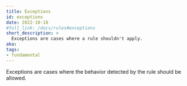 ```yaml
---
title: Exceptions
id: exceptions
date: 2022-10-18
#full_link: /docs/rules#exceptions
short_description: >
  Exceptions are cases where a rule shouldn't apply.
aka:
tags:
- fundamental
---
```

Exceptions are cases where the behavior detected by the rule should be allowed.

<!--more-->
